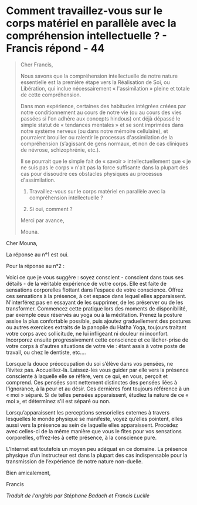 # Comment travaillez-vous sur le corps matériel en parallèle avec la compréhension intellectuelle ? - Francis répond - 44

>Cher Francis,
>
>Nous savons que la compréhension intellectuelle de notre nature essentielle est la première étape vers la Réalisation de Soi, ou Libération, qui inclue nécessairement « l'assimilation » pleine et totale de cette compréhension.
>
>Dans mon expérience, certaines des habitudes intégrées créées par notre conditionnement au cours de notre vie (ou au cours des vies passées si l'on adhère aux concepts hindous) ont déjà dépassé le simple statut de « tendances mentales » et se sont imprimées dans notre système nerveux (ou dans notre mémoire cellulaire), et pourraient brouiller ou ralentir le processus d'assimilation de la compréhension (s’agissant de gens normaux, et non de cas cliniques de névrose, schizophrénie, etc.).
>
>Il se pourrait que le simple fait de « savoir » intellectuellement que « je ne suis pas le corps » n'ait pas la force suffisante dans la plupart des cas pour dissoudre ces obstacles physiques au processus d'assimilation.
>
>1. Travaillez-vous sur le corps matériel en parallèle avec la compréhension intellectuelle ?
>
>2. Si oui, comment ?
>
>Merci par avance,
>
>Mouna.

Cher Mouna,

La réponse au n°1 est oui.

Pour la réponse au n°2 :

Voici ce que je vous suggère : soyez conscient - conscient dans tous ses détails - de la véritable expérience de votre corps. Elle est faite de sensations corporelles flottant dans l'espace de votre conscience. Offrez ces sensations à la présence, à cet espace dans lequel elles apparaissent. N'interférez pas en essayant de les supprimer, de les préserver ou de les transformer. Commencez cette pratique lors des moments de disponibilité, par exemple ceux réservés au yoga ou à la méditation. Prenez la posture assise la plus confortable possible, puis ajoutez graduellement des postures ou autres exercices extraits de la panoplie du Hatha Yoga, toujours traitant votre corps avec sollicitude, ne lui infligeant ni douleur ni inconfort. Incorporez ensuite progressivement cette conscience et ce lâcher-prise de votre corps à d'autres situations de votre vie : étant assis à votre poste de travail, ou chez le dentiste, etc.…

Lorsque la douce préoccupation du soi s’élève dans vos pensées, ne l’évitez pas. Accueillez-la. Laissez-les vous guider par elle vers la présence consciente à laquelle elle se réfère, vers ce qui, en vous, perçoit et comprend. Ces pensées sont nettement distinctes des pensées liées à l'ignorance, à la peur et au désir. Ces dernières font toujours référence à un « moi » séparé. Si de telles pensées apparaissent, étudiez la nature de ce « moi », et déterminez s'il est séparé ou non.

Lorsqu’apparaissent les perceptions sensorielles externes à travers lesquelles le monde physique se manifeste, voyez qu’elles pointent, elles aussi vers la présence au sein de laquelle elles apparaissent. Procédez avec celles-ci de la même manière que vous le fîtes pour vos sensations corporelles, offrez-les à cette présence, à la conscience pure.

L’Internet est toutefois un moyen peu adéquat en ce domaine. La présence physique d’un instructeur est dans la plupart des cas indispensable pour la transmission de l’expérience de notre nature non-duelle.

Bien amicalement,

Francis

_Traduit de l'anglais par Stéphane Badach et Francis Lucille_

